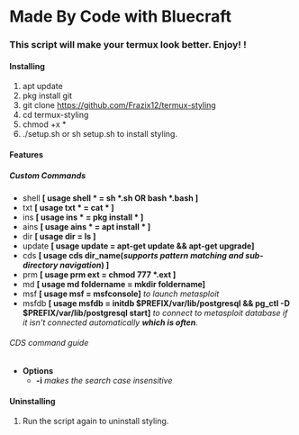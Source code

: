 # Made By Code with Bluecraft
### This script will make your termux look better. Enjoy! ! 
#### Installing
1. apt update
2. pkg install git 
3. git clone https://github.com/Frazix12/termux-styling
4. cd termux-styling 
5. chmod +x *
6. ./setup.sh or sh setup.sh to install styling. 


#### Features
##### Custom Commands
+ shell **[ usage shell \* = sh \*.sh OR bash \*.bash ]**
+ txt **[ usage txt \* = cat \* ]**
+ ins **[ usage ins \* = pkg install \* ]**
+ ains **[ usage ains \* = apt install \* ]**
+ dir **[ usage dir = ls ]**
+ update **[ usage update = apt-get update && apt-get upgrade]**
+ cds **[ usage cds dir_name(_supports pattern matching and sub-directory navigation_) ]**
+ prm **[ usage prm ext = chmod 777 \*.ext ]**
+ md **[ usage md foldername = mkdir foldername]**
+ msf **[ usage msf = msfconsole]** *to launch metasploit*
+ msfdb **[ usage msfdb = initdb $PREFIX/var/lib/postgresql && pg_ctl -D $PREFIX/var/lib/postgresql start]** *to connect to metasploit database if it isn't connected automatically **which is often**.*

###### CDS command guide
+ **Options**
  + **-i** *makes the search case insensitive*

#### Uninstalling
1. Run the script again to uninstall styling.
